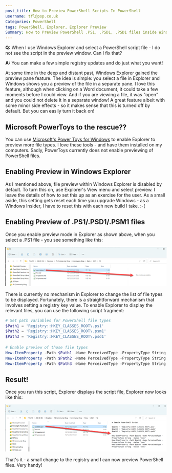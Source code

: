 ```yaml
---
post_title: How to Preview PowerShell Scripts In PowerShell
username: tfl@psp.co.uk
Categories: PowerShell
tags: PowerShell, Explorer, Explorer Preview
Summary: How to Preview PowerShell .PS1, .PSD1, .PSD1 files inside Windows Explorer.
---
```


**Q:** When I use Windows Explorer and select a PowerShell script file - I do not see the script in the preview window. Can I fix that?

**A:** You can make a few simple registry updates and do just what you want!

At some time in the deep and distant past, Windows Explorer gained the preview pane feature.
The idea is simple: you select a file in Explorer and Windows shows you a preview of the file in a separate pane.
I love this feature, although when clicking on a Word document, it could take a few moments before I could view.
And if you are viewing a file, it was "open" and you could not delete it in a separate window!
A great feature albeit with some minor side effects - so it makes sense that this is turned off by default.
But you can easily turn it back on!

## Microsoft PowerToys to the rescue??

You can use [Microsoft's Power Toys for Windows](https://docs.microsoft.com/en-us/windows/powertoys) to enable Explorer to preview more file types.
I love these tools - and have them installed on my computers.
Sadly, PowerToys currently does not enable previewing of PowerShell files.

## Enabling Preview in Windows Explorer

As I mentioned above, file preview within Windows Explorer is disabled by default.
To turn this on, use Explorer's View menu and select preview.
I leave the details of how to set this up as an exercise for the user.
As a small aside, this setting gets reset each time you upgrade Windows - as a Windows Insider, I have to reset this with each new build I take. :-(

## Enabling Preview of .PS1/.PSD1/.PSM1 files

Once you enable preview mode in Explorer as shown above, when you select a .PS1 file - you see something like this:

![Viewing a .PS1 file in Preview](./media/tfl-preview/before.png)

There is currently no mechanism in Explorer to change the list of file types to be displayed.
Fortunately, there is a straightforward mechanism that involves setting a registry key value.
To enable Explorer to display the relevant files, you can use the following script fragment:

```powershell
# Set path variables for PowerShell file types
$Path1 = 'Registry::HKEY_CLASSES_ROOT\.ps1'
$Path2 = 'Registry::HKEY_CLASSES_ROOT\.psm1'
$Path3 = 'Registry::HKEY_CLASSES_ROOT\.psd1'

# Enable preview of those file types
New-ItemProperty -Path $Path1 -Name PerceivedType -PropertyType String  -Value 'text'
New-ItemProperty -Path $Path2 -Name PerceivedType -PropertyType String  -Value 'text'
New-ItemProperty -Path $Path3 -Name PerceivedType -PropertyType String  -Value 'text'
```

## Result!

Once you run this script, Explorer displays the script file, Explorer now looks like this:

![Viewing a .PS1 file in Preview after updating the registry](./media/tfl-preview/after.png)

That's it - a small change to the registry and I can now preview PowerShell files.
Very handy!
